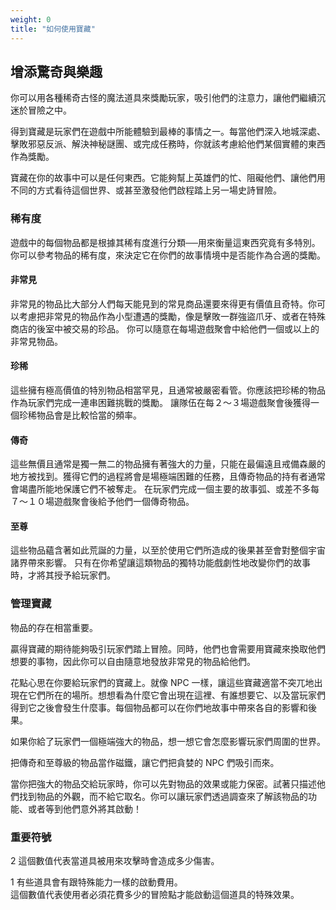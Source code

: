 ```yaml
---
weight: 0
title: "如何使用寶藏"
---
```

## 增添驚奇與樂趣
你可以用各種稀奇古怪的魔法道具來獎勵玩家，吸引他們的注意力，讓他們繼續沉迷於冒險之中。

得到寶藏是玩家們在遊戲中所能體驗到最棒的事情之一。每當他們深入地城深處、擊敗邪惡反派、解決神秘謎團、或完成任務時，你就該考慮給他們某個實體的東西作為獎勵。

寶藏在你的故事中可以是任何東西。它能夠幫上英雄們的忙、阻礙他們、讓他們用不同的方式看待這個世界、或甚至激發他們啟程踏上另一場史詩冒險。

### 稀有度
遊戲中的每個物品都是根據其稀有度進行分類──用來衡量這東西究竟有多特別。你可以參考物品的稀有度，來決定它在你們的故事情境中是否能作為合適的獎勵。

#### 非常見
非常見的物品比大部分人們每天能見到的常見商品還要來得更有價值且奇特。你可以考慮把非常見的物品作為小型遭遇的獎勵，像是擊敗一群強盜爪牙、或者在特殊商店的後室中被交易的珍品。
你可以隨意在每場遊戲聚會中給他們一個或以上的非常見物品。

#### 珍稀
這些擁有極高價值的特別物品相當罕見，且通常被嚴密看管。你應該把珍稀的物品作為玩家們完成一連串困難挑戰的獎勵。
讓隊伍在每２～３場遊戲聚會後獲得一個珍稀物品會是比較恰當的頻率。

#### 傳奇
這些無價且通常是獨一無二的物品擁有著強大的力量，只能在最偏遠且戒備森嚴的地方被找到。獲得它們的過程將會是場極端困難的任務，且傳奇物品的持有者通常會竭盡所能地保護它們不被奪走。
在玩家們完成一個主要的故事弧、或差不多每７～１０場遊戲聚會後給予他們一個傳奇物品。
#### 至尊 
這些物品蘊含著如此荒誕的力量，以至於使用它們所造成的後果甚至會對整個宇宙諸界帶來影響。
只有在你希望讓這類物品的獨特功能戲劇性地改變你們的故事時，才將其授予給玩家們。

### 管理寶藏
物品的存在相當重要。

贏得寶藏的期待能夠吸引玩家們踏上冒險。同時，他們也會需要用寶藏來換取他們想要的事物，因此你可以自由隨意地發放非常見的物品給他們。

花點心思在你要給玩家們的寶藏上。就像 NPC 一樣，讓這些寶藏適當不突兀地出現在它們所在的場所。想想看為什麼它會出現在這裡、有誰想要它、以及當玩家們得到它之後會發生什麼事。每個物品都可以在你們地故事中帶來各自的影響和後果。

如果你給了玩家們一個極端強大的物品，想一想它會怎麼影響玩家們周圍的世界。

把傳奇和至尊級的物品當作磁鐵，讓它們把貪婪的 NPC 們吸引而來。

當你把強大的物品交給玩家時，你可以先對物品的效果或能力保密。試著只描述他們找到物品的外觀，而不給它取名。你可以讓玩家們透過調查來了解該物品的功能、或者等到他們意外將其啟動！

### 重要符號
 2  這個數值代表當道具被用來攻擊時會造成多少傷害。

 1  有些道具會有跟特殊能力一樣的啟動費用。<br/>
     這個數值代表使用者必須花費多少的冒險點才能啟動這個道具的特殊效果。